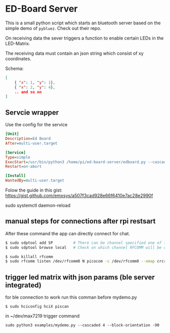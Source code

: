 # ED-Board Server

This is a small python script which starts an bluetooth server based on the simple demo of `pybluez`. Check out their repo.

On receiving data the sever triggers a function to enable certain LEDs in the LED-Matrix. 

The receiving data must contain an json string which consist of xy coordinates.

Schema:
```json
[
    { "x": 1, "y": 1},
    { "x": 2, "y": 4},
    .. and so on
]
```

## Servcie wrapper
Use the config for the service
```ini
[Unit]
Description=Ed Board
After=multi-user.target

[Service]
Type=simple
ExecStart=/usr/bin/python3 /home/pi/ed-board-server/edboard.py --cascaded 4 --block-orientation -90
Restart=on-abort

[Install]
WantedBy=multi-user.target
```
Folow the guide in this gist:
https://gist.github.com/emxsys/a507f3cad928e66f6410e7ac28e2990f

sudo systemctl daemon-reload

## manual steps for connections after rpi restsart

After these command the app can directly connect for chat.

```sh
$ sudo sdptool add SP         # There can be channel specified one of 79 channels by adding `--channel N`.
$ sudo sdptool browse local   # Check on which channel RFCOMM will be operating, to select in next step.

$ sudo killall rfcomm
$ sudo rfcomm listen /dev/rfcomm0 N picocom -c /dev/rfcomm0 --omap crcrlf   # `N` should be channel number on which SDP is pointing the SP
```

## trigger led matrix with json params (ble server integrated)

for ble connection to work run this comman before mydemo.py

`$ sudo hciconfig hciX piscan`

in ~/dev/max7219 trigger command

`sudo python3 examples/mydemo.py --cascaded 4 --block-orientation -90`
